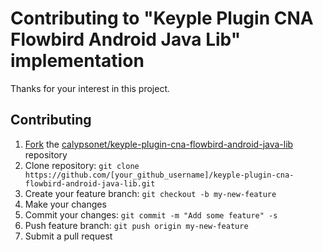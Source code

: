 # Contributing to "Keyple Plugin CNA Flowbird Android Java Lib" implementation

Thanks for your interest in this project.

## Contributing

1. [Fork](https://help.github.com/articles/fork-a-repo) the [calypsonet/keyple-plugin-cna-flowbird-android-java-lib](https://github.com/calypsonet/keyple-plugin-cna-flowbird-android-java-lib) repository
2. Clone repository: `git clone https://github.com/[your_github_username]/keyple-plugin-cna-flowbird-android-java-lib.git`
3. Create your feature branch: `git checkout -b my-new-feature`
4. Make your changes
5. Commit your changes: `git commit -m "Add some feature" -s`
6. Push feature branch: `git push origin my-new-feature`
7. Submit a pull request
